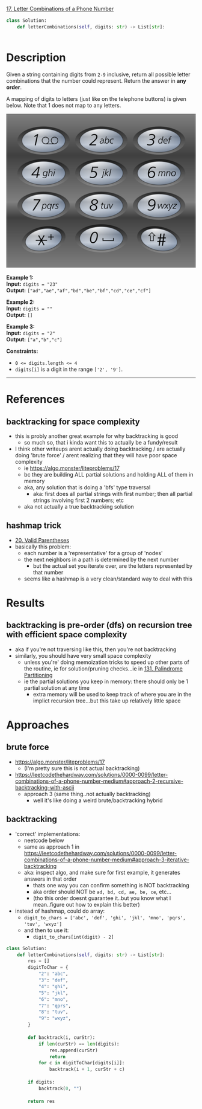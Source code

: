 [17. Letter Combinations of a Phone Number](https://leetcode.com/problems/letter-combinations-of-a-phone-number/)

```python
class Solution:
    def letterCombinations(self, digits: str) -> List[str]:
        
```

# Description

Given a string containing digits from `2-9` inclusive, return all possible letter combinations that the number could represent. Return the answer in **any order**.

A mapping of digits to letters (just like on the telephone buttons) is given below. Note that 1 does not map to any letters.

![](!assets/attachments/Pasted%20image%2020240417140538.png)

**Example 1:**  
**Input:** `digits = "23"`  
**Output:** `["ad","ae","af","bd","be","bf","cd","ce","cf"]`  

**Example 2:**  
**Input:** `digits = ""`  
**Output:** `[]`  

**Example 3:**  
**Input:** `digits = "2"`  
**Output:** `["a","b","c"]`

**Constraints:**  
- `0 <= digits.length <= 4`
- `digits[i]` is a digit in the range `['2', '9']`.

---



# References


## backtracking for space complexity
 - this is probly another great example for why backtracking is good
	 - so much so, that i kinda want this to actually be a fundy/result
- I think other writeups arent actually doing backtracking / are actually doing 'brute force' / arent realizing that they will have poor space complexity
	- ie https://algo.monster/liteproblems/17
	- bc they are building ALL partial solutions and holding ALL of them in memory
	- aka, any solution that is doing a 'bfs' type traversal
		- aka: first does all partial strings with first number; then all partial strings involving first 2 numbers; etc
	- aka not actually a true backtracking solution


## hashmap trick
- [20. Valid Parentheses](20.%20Valid%20Parentheses.md)
- basically this problem:
	- each number is a 'representative' for a group of 'nodes'
	- the next neighbors in a path is determined by the next number
		- but the actual set you iterate over, are the letters represented by that number
	- seems like a hashmap is a very clean/standard way to deal with this


# Results

## backtracking is pre-order (dfs) on recursion tree with efficient space complexity
- aka if you're not traversing like this, then you're not backtracking
- similarly, you should have very small space complexity
	- unless you're' doing memoization tricks to speed up other parts of the routine, ie for solution/pruning checks...ie in [131. Palindrome Partitioning](131.%20Palindrome%20Partitioning.md)
	- ie the partial solutions you keep in memory: there should only be 1 partial solution at any time
		- extra memory will be used to keep track of where you are in the implict recursion tree...but this take up relatively little space


# Approaches

## brute force
- https://algo.monster/liteproblems/17
	- (I'm pretty sure this is not actual backtracking)
- https://leetcodethehardway.com/solutions/0000-0099/letter-combinations-of-a-phone-number-medium#approach-2-recursive-backtracking-with-ascii
	- approach 3 (same thing..not actually backtracking)
		- well it's like doing a weird brute/backtracking hybrid

## backtracking
- 'correct' implementations:
	- neetcode below
	- same as approach 1 in https://leetcodethehardway.com/solutions/0000-0099/letter-combinations-of-a-phone-number-medium#approach-3-iterative-backtracking
	- aka: inspect algo, and make sure for first example, it generates answers in that order
		- thats one way you can confirm something is NOT backtracking
		- aka order should NOT be `ad, bd, cd, ae, be, ce`, etc...
		- (tho this order doesnt guarantee it..but you know what I mean..figure out how to explain this better)
- instead of hashmap, could do array:
	- `digit_to_chars = ['abc', 'def', 'ghi', 'jkl', 'mno', 'pqrs', 'tuv', 'wxyz']`
	- and then to use it:
		- `digit_to_chars[int(digit) - 2]`

```python
class Solution:
    def letterCombinations(self, digits: str) -> List[str]:
        res = []
        digitToChar = {
            "2": "abc",
            "3": "def",
            "4": "ghi",
            "5": "jkl",
            "6": "mno",
            "7": "qprs",
            "8": "tuv",
            "9": "wxyz",
        }

        def backtrack(i, curStr):
            if len(curStr) == len(digits):
                res.append(curStr)
                return
            for c in digitToChar[digits[i]]:
                backtrack(i + 1, curStr + c)

        if digits:
            backtrack(0, "")

        return res

```


